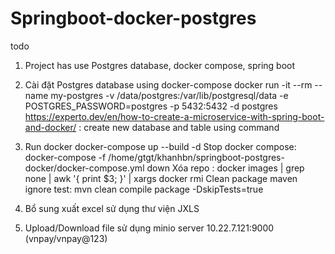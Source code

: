 # Springboot-docker-postgres
todo
1. Project has use Postgres database, docker compose, spring boot 
2. Cài đặt Postgres database using docker-compose
docker run -it --rm --name my-postgres -v /data/postgres:/var/lib/postgresql/data -e POSTGRES_PASSWORD=postgres -p 5432:5432 -d postgres
https://experto.dev/en/how-to-create-a-microservice-with-spring-boot-and-docker/  : create new database and table using command

3. Run docker
docker-compose up --build -d
Stop docker compose: docker-compose -f /home/gtgt/khanhbn/springboot-postgres-docker/docker-compose.yml down
Xóa repo <none>:  docker images | grep none | awk '{ print $3; }' | xargs docker rmi
Clean package maven ignore test: mvn clean compile package -DskipTests=true

4. Bổ sung xuất excel sử dụng thư viện JXLS
5. Upload/Download file sử dụng minio server 10.22.7.121:9000 (vnpay/vnpay@123) 
